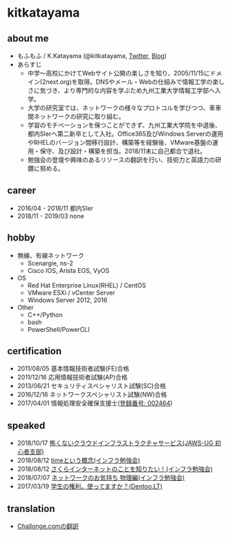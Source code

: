 # kitkatayama

## about me

* もふもふ / K.Katayama (@kitkatayama, [Twitter](https://twitter.com/kitkatayama), [Blog](https://moffumoffu.hatenablog.com/)) 
* あらすじ
  * 中学～高校にかけてWebサイト公開の楽しさを知り、2005/11/15にドメイン(2next.org)を取得。DNSやメール・Webの仕組みで情報工学の楽しさに気づき、より専門的な内容を学ぶため九州工業大学情報工学部へ入学。
  * 大学の研究室では、ネットワークの様々なプロトコルを学びつつ、車車間ネットワークの研究に取り組む。
  * 学習のモチベーションを保つことができず、九州工業大学院を中退後、都内SIerへ第二新卒として入社。Office365及びWindows Serverの運用やRHELのバージョン間移行設計、構築等を経験後、VMware基盤の運用・保守、及び設計・構築を担当。2018/11末に自己都合で退社。
  * 勉強会の登壇や興味のあるリソースの翻訳を行い、技術力と英語力の研鑽に努める。

## career

* 2016/04  - 2018/11 都内SIer
* 2018/11  - 2019/03 none

## hobby

* 無線、有線ネットワーク
  * Scenargie, ns-2
  * Cisco IOS, Arista EOS, VyOS
* OS
  * Red Hat Enterprise Linux(RHEL) / CentOS
  * VMware ESXi / vCenter Server
  * Windows Server 2012, 2016
* Other
  * C++/Python
  * bash
  * PowerShell/PowerCLI

## certification

* 2011/08/05 基本情報技術者試験(FE)合格
* 2011/12/16 応用情報技術者試験(AP)合格
* 2013/06/21 セキュリティスペシャリスト試験(SC)合格
* 2016/12/16 ネットワークスペシャリスト試験(NW)合格
* 2017/04/01 情報処理安全確保支援士([登録番号: 002464](https://riss.ipa.go.jp/r?r=002464))

## speaked
* 2018/10/17 [怖くないクラウドインフラストラクチャサービス(JAWS-UG 初心者支部)](https://moffumoffu.hatenablog.com/entry/2018/10/18/202840)
* 2018/08/12 [timeという概念(インフラ勉強会)](https://moffumoffu.hatenablog.com/entry/2018/10/18/204454)
* 2018/08/12 [さくらインターネットのことを知りたい！(インフラ勉強会)](https://moffumoffu.hatenablog.com/entry/2018/10/18/204454)
* 2018/07/07 [ネットワークのお気持ち 物理編(インフラ勉強会)](https://moffumoffu.hatenablog.com/entry/2018/08/04/092854)
* 2017/03/19 [学生の権利、使ってますか？(Dentoo.LT)](https://www.slideshare.net/KazuoKatayama/ss-73352980)

## translation
* [Challonge.comの翻訳](https://challonge.com/)